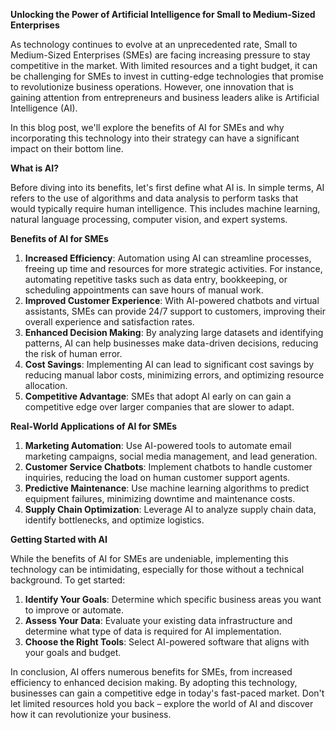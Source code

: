 **Unlocking the Power of Artificial Intelligence for Small to Medium-Sized Enterprises**

As technology continues to evolve at an unprecedented rate, Small to Medium-Sized Enterprises (SMEs) are facing increasing pressure to stay competitive in the market. With limited resources and a tight budget, it can be challenging for SMEs to invest in cutting-edge technologies that promise to revolutionize business operations. However, one innovation that is gaining attention from entrepreneurs and business leaders alike is Artificial Intelligence (AI).

In this blog post, we'll explore the benefits of AI for SMEs and why incorporating this technology into their strategy can have a significant impact on their bottom line.

**What is AI?**

Before diving into its benefits, let's first define what AI is. In simple terms, AI refers to the use of algorithms and data analysis to perform tasks that would typically require human intelligence. This includes machine learning, natural language processing, computer vision, and expert systems.

**Benefits of AI for SMEs**

1. **Increased Efficiency**: Automation using AI can streamline processes, freeing up time and resources for more strategic activities. For instance, automating repetitive tasks such as data entry, bookkeeping, or scheduling appointments can save hours of manual work.
2. **Improved Customer Experience**: With AI-powered chatbots and virtual assistants, SMEs can provide 24/7 support to customers, improving their overall experience and satisfaction rates.
3. **Enhanced Decision Making**: By analyzing large datasets and identifying patterns, AI can help businesses make data-driven decisions, reducing the risk of human error.
4. **Cost Savings**: Implementing AI can lead to significant cost savings by reducing manual labor costs, minimizing errors, and optimizing resource allocation.
5. **Competitive Advantage**: SMEs that adopt AI early on can gain a competitive edge over larger companies that are slower to adapt.

**Real-World Applications of AI for SMEs**

1. **Marketing Automation**: Use AI-powered tools to automate email marketing campaigns, social media management, and lead generation.
2. **Customer Service Chatbots**: Implement chatbots to handle customer inquiries, reducing the load on human customer support agents.
3. **Predictive Maintenance**: Use machine learning algorithms to predict equipment failures, minimizing downtime and maintenance costs.
4. **Supply Chain Optimization**: Leverage AI to analyze supply chain data, identify bottlenecks, and optimize logistics.

**Getting Started with AI**

While the benefits of AI for SMEs are undeniable, implementing this technology can be intimidating, especially for those without a technical background. To get started:

1. **Identify Your Goals**: Determine which specific business areas you want to improve or automate.
2. **Assess Your Data**: Evaluate your existing data infrastructure and determine what type of data is required for AI implementation.
3. **Choose the Right Tools**: Select AI-powered software that aligns with your goals and budget.

In conclusion, AI offers numerous benefits for SMEs, from increased efficiency to enhanced decision making. By adopting this technology, businesses can gain a competitive edge in today's fast-paced market. Don't let limited resources hold you back – explore the world of AI and discover how it can revolutionize your business.